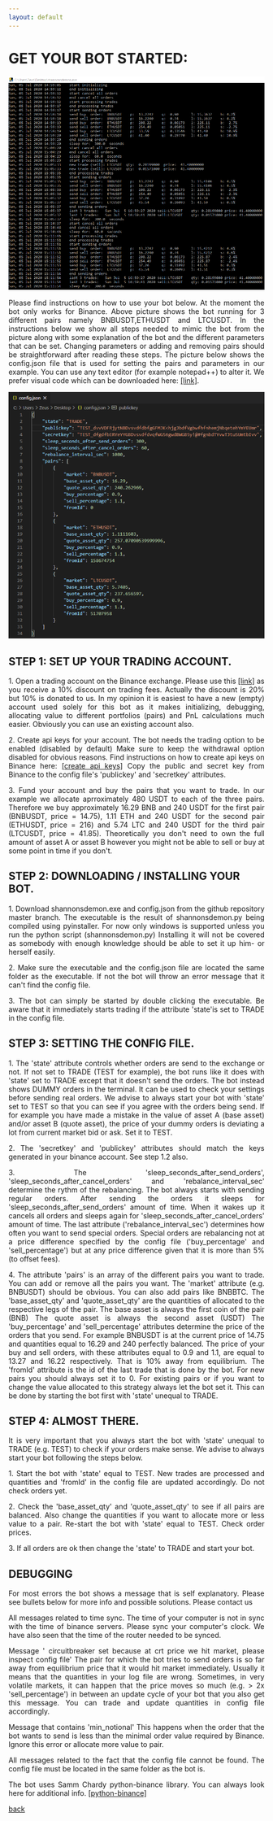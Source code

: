 ```yaml
---
layout: default
---
```


# **GET YOUR BOT STARTED:**

![shannonsdemon.exe](bot.png)

<p align="justify">
Please find instructions on how to use your bot below. At the moment the bot only works for Binance. Above picture shows the bot running for 3 different pairs namely BNBUSDT,ETHUSDT and LTCUSDT. In the instructions below we show all steps needed to mimic the bot from the picture along with some explanation of the bot and the different parameters that can be set. Changing parameters or adding and removing pairs should be straightforward after reading these steps. The picture below shows the config.json file that is used for setting the pairs and parameters in our example. You can use any text editor (for example notepad++) to alter it. We prefer visual code which can be downloaded here: <a href="https://code.visualstudio.com/">[link]</a>.
</p>

![config.json](config.png)


## **STEP 1: SET UP YOUR TRADING ACCOUNT.**
<p align="justify">
1. Open a trading account on the Binance exchange. Please use this <a href="https://www.binance.com/nl/register?ref=R9NNDYS8">[link]</a> as you receive a 10% discount on trading fees. Actually the discount is 20% but 10% is donated to us. In my opinion it is easiest to have a new (empty) account used solely for this bot as it makes initializing, debugging, allocating value to different portfolios (pairs) and PnL calculations much easier. Obviously you can use an existing account also.   
</p>
<p align="justify">
2. Create api keys for your account. The bot needs the trading option to be enabled (disabled by default) Make sure to keep the withdrawal option disabled for obvious reasons. Find instructions on how to create api keys on Binance here: <a href="https://www.binance.com/en/support/articles/360002502072">[create api keys]</a> Copy the public and secret key from Binance to the config file's 'publickey' and 'secretkey' attributes.
</p>
<p align="justify">
3. Fund your account and buy the pairs that you want to trade. In our example we allocate aprroximately 480 USDT to each of the three pairs. Therefore we buy approximately 16.29 BNB and 240 USDT for the first pair (BNBUSDT, price = 14.75), 1.11 ETH and 240 USDT for the second pair (ETHUSDT, price = 216) and 5.74 LTC and 240 USDT for the third pair (LTCUSDT, price = 41.85). Theoretically you don't need to own the full amount of asset A or asset B however you might not be able to sell or buy at some point in time if you don't.
</p>

## **STEP 2: DOWNLOADING / INSTALLING YOUR BOT.**

<p align="justify">
1. Download shannonsdemon.exe and config.json from the github repository master branch. The executable is the result of shannonsdemon.py being compiled using pyinstaller. For now only windows is supported unless you run the python script (shannonsdemon.py) Installing it will not be covered as somebody with enough knowledge should be able to set it up him- or herself easily.
</p>
<p align="justify">
2. Make sure the executable and the config.json file are located the same folder as the executable. If not the bot will throw an error message that it can't find the config file.
</p>
<p align="justify">
3. The bot can simply be started by double clicking the executable. Be aware that it immediately starts trading if the attribute 'state'is set to TRADE in the config file.
</p>

## **STEP 3: SETTING THE CONFIG FILE.**

<p align="justify">
1. The 'state' attribute controls whether orders are send to the exchange or not. If not set to TRADE (TEST for example), the bot runs like it does with 'state' set to TRADE except that it doesn't send the orders. The bot instead shows DUMMY orders in the terminal. It can be used to check your settings before sending real orders. We advise to always start your bot with 'state' set to TEST so that you can see if you agree with the orders being send. If for example you have made a mistake in the value of asset A (base asset) and/or asset B (quote asset), the price of your dummy orders is deviating a lot from current market bid or ask. Set it to TEST.
</p>
<p align="justify">
2. The 'secretkey' and 'publickey' attributes should match the keys generated in your binance account. See step 1.2 also.
</p>
<p align="justify">
3. The 'sleep_seconds_after_send_orders', 'sleep_seconds_after_cancel_orders' and 'rebalance_interval_sec' determine the rythm of the rebalancing. The bot always starts with sending regular orders. After sending the orders it sleeps for 'sleep_seconds_after_send_orders' amount of time. When it wakes up it cancels all orders and sleeps again for 'sleep_seconds_after_cancel_orders' amount of time. The last attribute ('rebalance_interval_sec') determines how often you want to send special orders. Special orders are rebalancing not at a price difference specified by the config file ('buy_percentage' and 'sell_percentage') but at any price difference given that it is more than 5% (to offset fees).
</p>
<p align="justify">
4. The attribute 'pairs' is an array of the different pairs you want to trade. You can add or remove all the pairs you want. The 'market' attribute (e.g. BNBUSDT) should be obvious. You can also add pairs like BNBBTC. The 'base_asset_qty' and 'quote_asset_qty' are the quantities of allocated to the respective legs of the pair. The base asset is always the first coin of the pair (BNB) The quote asset is always the second asset (USDT) The 'buy_percentage' and 'sell_percentage' attributes determine the price of the orders that you send. For example BNBUSDT is at the current price of 14.75 and quantities equal to 16.29 and 240 perfectly balanced. The price of your buy and sell orders, with these attributes equal to 0.9 and 1.1, are equal to 13.27 and 16.22 respectively. That is 10% away from equilibrium. The 'fromId' attribute is the id of the last trade that is done by the bot. For new pairs you should always set it to 0. For existing pairs or if you want to change the value allocated to this strategy always let the bot set it. This can be done by starting the bot first with 'state' unequal to TRADE.
</p>

## **STEP 4: ALMOST THERE.**
<p align="justify">
It is very important that you always start the bot with 'state' unequal to TRADE (e.g. TEST) to check if your orders make sense. We advise to always start your bot following the steps below.
</p>
<p align="justify">
1. Start the bot with 'state' equal to TEST. New trades are processed and quantities and 'fromId' in the config file are updated accordingly. Do not check orders yet.
</p>
<p align="justify">
2. Check the 'base_asset_qty' and 'quote_asset_qty' to see if all pairs are balanced. Also change the quantities if you want to allocate more or less value to a pair. Re-start the bot with 'state' equal to TEST. Check order prices.  
</p>
<p align="justify">
3. If all orders are ok then change the 'state' to TRADE and start your bot.
</p>

## **DEBUGGING**
<p align="justify">
For most errors the bot shows a message that is self explanatory. Please see bullets below for more info and possible solutions. Please contact us 
</p>
<p align="justify">
All messages related to time sync. The time of your computer is not in sync with the time of binance servers. Please sync your computer's clock. We have also seen that the time of the router needed to be synced.
</p>
<p align="justify">
Message '   circuitbreaker set because at crt price we hit market, please inspect config file' The pair for which the bot tries to send orders is so far away from equilibrium price that it would hit market immediately. Usually it means that the quantities in your log file are wrong. Sometimes, in very volatile markets, it can happen that the price moves so much (e.g. > 2x 'sell_percentage') in between an update cycle of your bot that you also get this message. You can trade and update quantities in config file accordingly.  
</p>
<p align="justify">
Message that contains 'min_notional' This happens when the order that the bot wants to send is less than the minimal order value required by Binance. Ignore this error or allocate more value to pair.
</p>
<p align="justify">
All messages related to the fact that the config file cannot be found. The config file must be located in the same folder as the bot is.
</p>
<p align="justify">
The bot uses Samm Chardy python-binance library. You can always look here for additional info. <a href="https://python-binance.readthedocs.io/en/latest/">[python-binance]</a>
</p>

[back](./)